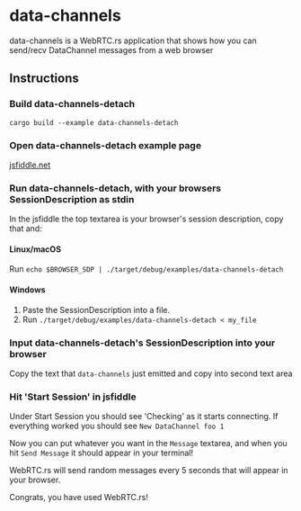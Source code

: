 # data-channels
data-channels is a WebRTC.rs application that shows how you can send/recv DataChannel messages from a web browser

## Instructions
### Build data-channels-detach
```
cargo build --example data-channels-detach
```

### Open data-channels-detach example page
[jsfiddle.net](https://jsfiddle.net/9tsx15mg/90/)

### Run data-channels-detach, with your browsers SessionDescription as stdin
In the jsfiddle the top textarea is your browser's session description, copy that and:
#### Linux/macOS
Run `echo $BROWSER_SDP | ./target/debug/examples/data-channels-detach`
#### Windows
1. Paste the SessionDescription into a file.
1. Run `./target/debug/examples/data-channels-detach < my_file`

### Input data-channels-detach's SessionDescription into your browser
Copy the text that `data-channels` just emitted and copy into second text area

### Hit 'Start Session' in jsfiddle
Under Start Session you should see 'Checking' as it starts connecting. If everything worked you should see `New DataChannel foo 1`

Now you can put whatever you want in the `Message` textarea, and when you hit `Send Message` it should appear in your terminal!

WebRTC.rs will send random messages every 5 seconds that will appear in your browser.

Congrats, you have used WebRTC.rs!
